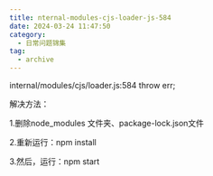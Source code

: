 ```yaml
---
title: nternal-modules-cjs-loader-js-584
date: 2024-03-24 11:47:50
category:
  - 日常问题锦集
tag:
  - archive
---
```

internal/modules/cjs/loader.js:584
    throw err;

解决方法：

1.删除node_modules 文件夹、package-lock.json文件

2.重新运行：npm install 

3.然后，运行：npm start
